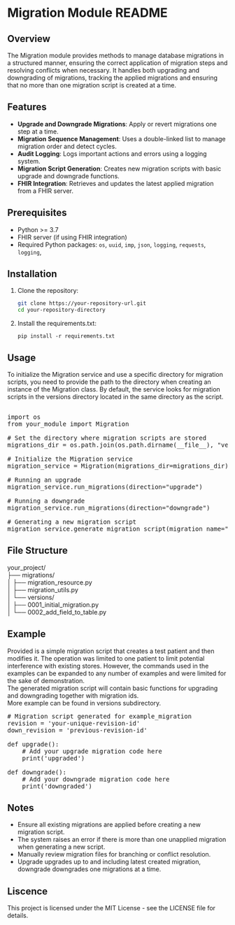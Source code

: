 # Migration Module README

## Overview

The Migration module provides methods to manage database migrations in a structured manner, ensuring the correct application of migration steps and resolving conflicts when necessary. It handles both upgrading and downgrading of migrations, tracking the applied migrations and ensuring that no more than one migration script is created at a time.

## Features

- **Upgrade and Downgrade Migrations**: Apply or revert migrations one step at a time.
- **Migration Sequence Management**: Uses a double-linked list to manage migration order and detect cycles.
- **Audit Logging**: Logs important actions and errors using a logging system.
- **Migration Script Generation**: Creates new migration scripts with basic upgrade and downgrade functions.
- **FHIR Integration**: Retrieves and updates the latest applied migration from a FHIR server.

## Prerequisites

- Python >= 3.7
- FHIR server (if using FHIR integration)
- Required Python packages: `os`, `uuid`, `imp`, `json`, `logging`, `requests`, `logging`, 

## Installation

1. Clone the repository:

   ```bash
   git clone https://your-repository-url.git
   cd your-repository-directory

1. Install the requirements.txt:

   `pip install -r requirements.txt`

## Usage

To initialize the Migration service and use a specific directory for migration scripts, you need to provide the path to the directory when creating an instance of the Migration class. By default, the service looks for migration scripts in the versions directory located in the same directory as the script.  

<pre>

import os  
from your_module import Migration  

# Set the directory where migration scripts are stored  
migrations_dir = os.path.join(os.path.dirname(__file__), "versions")

# Initialize the Migration service
migration_service = Migration(migrations_dir=migrations_dir)

# Running an upgrade
migration_service.run_migrations(direction="upgrade")

# Running a downgrade
migration_service.run_migrations(direction="downgrade")

# Generating a new migration script
migration_service.generate_migration_script(migration_name="example_migration")
</pre>

## File Structure

your_project/  
├── migrations/  
│   ├── migration_resource.py  
│   ├── migration_utils.py  
│   └── versions/  
│       ├── 0001_initial_migration.py  
│       └── 0002_add_field_to_table.py  

## Example
Provided is a simple migration script that creates a test patient and then modifies it. The operation was limited to one patient to limit potential interference with existing stores. However, the commands used in the examples can be expanded to any number of examples and were limited for the sake of demonstration.  
The generated migration script will contain basic functions for upgrading and downgrading together with migration ids.  
More example can be found in versions subdirectory.  

<pre>
# Migration script generated for example_migration
revision = 'your-unique-revision-id'
down_revision = 'previous-revision-id'

def upgrade():
    # Add your upgrade migration code here
    print('upgraded')

def downgrade():
    # Add your downgrade migration code here
    print('downgraded')
</pre>

## Notes

- Ensure all existing migrations are applied before creating a new migration script.  
- The system raises an error if there is more than one unapplied migration when generating a new script.  
- Manually review migration files for branching or conflict resolution. 
- Upgrade upgrades up to and including latest created migration, downgrade downgrades one migrations at a time. 

## Liscence
This project is licensed under the MIT License - see the LICENSE file for details.
